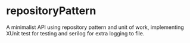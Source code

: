 # repositoryPattern
A minimalist API using repository pattern and unit of work, implementing XUnit test for testing and serilog for extra logging to file.
